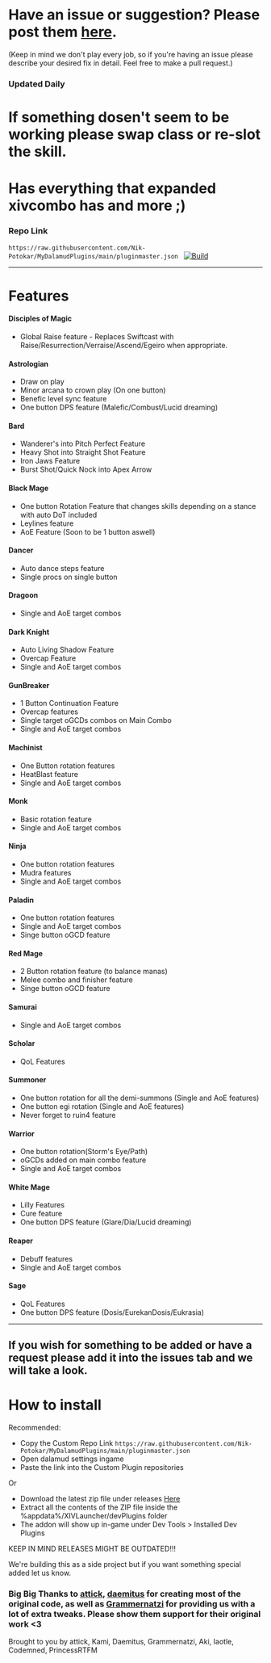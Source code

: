 # Have an issue or suggestion? Please post them [here](https://github.com/Nik-Potokar/XIVSlothCombo/issues).
(Keep in mind we don't play every job, so if you're having an issue please describe your desired fix in detail. Feel free to make a pull request.)
### Updated Daily
# If something dosen't seem to be working please swap class or re-slot the skill.

# Has everything that expanded xivcombo has and more ;)

### Repo Link
`https://raw.githubusercontent.com/Nik-Potokar/MyDalamudPlugins/main/pluginmaster.json `
[![Build](https://github.com/Nik-Potokar/XIVSlothCombo/actions/workflows/build.yml/badge.svg)](https://github.com/Nik-Potokar/XIVSlothCombo/actions/workflows/build.yml)


_________________________________________________________________________________________________________________________________________________________________________________
# Features

#### Disciples of Magic
* Global Raise feature - Replaces Swiftcast with Raise/Resurrection/Verraise/Ascend/Egeiro when appropriate.

#### Astrologian
* Draw on play 
* Minor arcana to crown play (On one button)
* Benefic level sync feature
* One button DPS feature (Malefic/Combust/Lucid dreaming)

#### Bard
* Wanderer's into Pitch Perfect Feature
* Heavy Shot into Straight Shot Feature
* Iron Jaws Feature
* Burst Shot/Quick Nock into Apex Arrow

#### Black Mage
* One button Rotation Feature that changes skills depending on a stance with auto DoT included
* Leylines feature
* AoE Feature (Soon to be 1 button aswell)

#### Dancer
* Auto dance steps feature
* Single procs on single button

#### Dragoon
* Single and AoE target combos

#### Dark Knight
* Auto Living Shadow Feature
* Overcap Feature
* Single and AoE target combos

#### GunBreaker
* 1 Button Continuation Feature
* Overcap features
* Single target oGCDs combos on Main Combo
* Single and AoE target combos

#### Machinist
* One Button rotation features
* HeatBlast feature
* Single and AoE target combos

#### Monk
* Basic rotation feature
* Single and AoE target combos

#### Ninja
* One button rotation features
* Mudra features
* Single and AoE target combos

#### Paladin
* One button rotation features
* Single and AoE target combos
* Singe button oGCD feature

#### Red Mage
* 2 Button rotation feature (to balance manas)
* Melee combo and finisher feature
* Singe button oGCD feature

#### Samurai
* Single and AoE target combos

#### Scholar
* QoL Features

#### Summoner
* One button rotation for all the demi-summons (Single and AoE features)
* One button egi rotation (Single and AoE features)
* Never forget to ruin4 feature

#### Warrior
* One button rotation(Storm's Eye/Path)
* oGCDs added on main combo feature
* Single and AoE target combos

#### White Mage
* Lilly Features
* Cure feature
* One button DPS feature (Glare/Dia/Lucid dreaming)

#### Reaper
* Debuff features
* Single and AoE target combos

#### Sage
* QoL Features
* One button DPS feature (Dosis/EurekanDosis/Eukrasia)
_________________________________________________________________________________________________________________________________________________________________________________

## If you wish for something to be added or have a request please add it into the issues tab and we will take a look.

# How to install
Recommended:
* Copy the Custom Repo Link `https://raw.githubusercontent.com/Nik-Potokar/MyDalamudPlugins/main/pluginmaster.json `
* Open dalamud settings ingame
* Paste the link into the Custom Plugin repositories

Or

* Download the latest zip file under releases [Here](https://github.com/Nik-Potokar/XIVSlothCombo/releases)
* Extract all the contents of the ZIP file inside the %appdata%/XIVLauncher/devPlugins folder
* The addon will show up in-game under Dev Tools > Installed Dev Plugins

KEEP IN MIND RELEASES MIGHT BE OUTDATED!!!

We're building this as a side project but if you want something special added let us know.

### Big Big  Thanks to [attick](https://github.com/attickdoor), [daemitus](https://github.com/daemitus) for creating most of the original code, as well as [Grammernatzi](https://github.com/Grammernatzi) for providing us with a lot of extra tweaks. Please show them support for their original work <3 

Brought to you by attick, Kami, Daemitus, Grammernatzi, Aki, Iaotle, Codemned, PrincessRTFM
